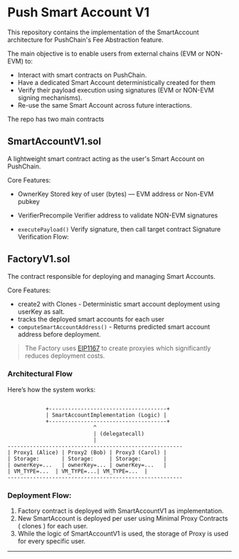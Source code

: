 # Push Smart Account V1
This repository contains the implementation of the SmartAccount architecture for PushChain's Fee Abstraction feature.

The main objective is to enable users from external chains (EVM or NON-EVM) to:

* Interact with smart contracts on PushChain.
* Have a dedicated Smart Account deterministically created for them
* Verify their payload execution using signatures (EVM or NON-EVM signing mechanisms).
* Re-use the same Smart Account across future interactions.

The repo has two main contracts

## SmartAccountV1.sol
A lightweight smart contract acting as the user's Smart Account on PushChain.

Core Features:
* OwnerKey	Stored key of user (bytes) — EVM address or Non-EVM pubkey

* VerifierPrecompile	Verifier address to validate NON-EVM signatures

* `executePayload()`	Verify signature, then call target contract
Signature Verification Flow:


## FactoryV1.sol
The contract responsible for deploying and managing Smart Accounts.

Core Features:
* create2 with Clones - Deterministic smart account deployment using userKey as salt.
* tracks the deployed smart accounts for each user
* `computeSmartAccountAddress()` - Returns predicted smart account address before deployment.

> The Factory uses [EIP1167](https://eips.ethereum.org/EIPS/eip-1167) to create proxyies which significantly reduces deployment costs.

### Architectural Flow
Here’s how the system works:

```

            +-------------------------------------+
            | SmartAccountImplementation (Logic) |
            +-------------------------------------+
                           ^
                           | (delegatecall)
                           |
-------------------------------------------------------
| Proxy1 (Alice) | Proxy2 (Bob) | Proxy3 (Carol) |
| Storage:       | Storage:     | Storage:       |
| ownerKey=...   | ownerKey=... | ownerKey=...   |
| VM_TYPE=...  | VM_TYPE=...| VM_TYPE=...  |
-------------------------------------------------------
```

### Deployment Flow:
1. Factory contract is deployed with SmartAccountV1 as implementation.
2. New SmartAccount is deployed per user using Minimal Proxy Contracts ( clones ) for each user.
3. While the logic of SmartAccountV1 is used, the storage of Proxy is used for every specific user.

---
